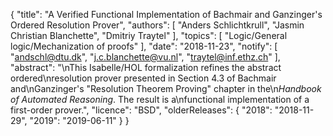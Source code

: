 {
    "title": "A Verified Functional Implementation of Bachmair and Ganzinger's Ordered Resolution Prover",
    "authors": [
        "Anders Schlichtkrull",
        "Jasmin Christian Blanchette",
        "Dmitriy Traytel"
    ],
    "topics": [
        "Logic/General logic/Mechanization of proofs"
    ],
    "date": "2018-11-23",
    "notify": [
        "andschl@dtu.dk",
        "j.c.blanchette@vu.nl",
        "traytel@inf.ethz.ch"
    ],
    "abstract": "\nThis Isabelle/HOL formalization refines the abstract ordered\nresolution prover  presented in Section 4.3 of Bachmair and\nGanzinger's \"Resolution Theorem Proving\" chapter in the\n<i>Handbook of Automated Reasoning</i>. The result is a\nfunctional implementation of a first-order prover.",
    "licence": "BSD",
    "olderReleases": {
        "2018": "2018-11-29",
        "2019": "2019-06-11"
    }
}